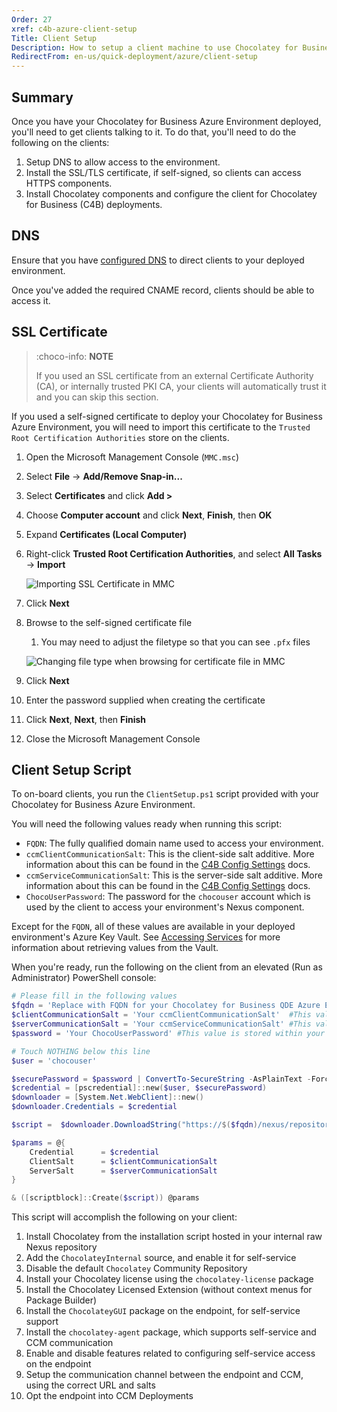 ```yaml
---
Order: 27
xref: c4b-azure-client-setup
Title: Client Setup
Description: How to setup a client machine to use Chocolatey for Business Azure Environment
RedirectFrom: en-us/quick-deployment/azure/client-setup
---
```


## Summary

Once you have your Chocolatey for Business Azure Environment deployed, you'll need to get clients talking to it.
To do that, you'll need to do the following on the clients:

1. Setup DNS to allow access to the environment.
1. Install the SSL/TLS certificate, if self-signed, so clients can access HTTPS components.
1. Install Chocolatey components and configure the client for Chocolatey for Business (C4B) deployments.

## DNS

Ensure that you have [configured DNS](xref:c4b-azure#dns-configuration) to direct clients to your deployed environment.

Once you've added the required CNAME record, clients should be able to access it.

## SSL Certificate

> :choco-info: **NOTE**
>
> If you used an SSL certificate from an external Certificate Authority (CA), or internally trusted PKI CA, your clients will automatically trust it and you can skip this section.

If you used a self-signed certificate to deploy your Chocolatey for Business Azure Environment, you will need to import this certificate to the `Trusted Root Certification Authorities` store on the clients.

1. Open the Microsoft Management Console (`MMC.msc`)
1. Select **File** -> **Add/Remove Snap-in...**
1. Select **Certificates** and click **Add >**
1. Choose **Computer account** and click **Next**, **Finish**, then **OK**
1. Expand **Certificates (Local Computer)**
1. Right-click **Trusted Root Certification Authorities**, and select **All Tasks** -> **Import**

    ![Importing SSL Certificate in MMC](/assets/images/c4b-azure/MMC-Import-Certificate.png)

1. Click **Next**
1. Browse to the self-signed certificate file
    1. You may need to adjust the filetype so that you can see `.pfx` files

    ![Changing file type when browsing for certificate file in MMC](/assets/images/c4b-azure/MMC-Browse-FileType.png)

1. Click **Next**
1. Enter the password supplied when creating the certificate
1. Click **Next**, **Next**, then **Finish**
1. Close the Microsoft Management Console

## Client Setup Script

To on-board clients, you run the `ClientSetup.ps1` script provided with your Chocolatey for Business Azure Environment.

You will need the following values ready when running this script:

* `FQDN`: The fully qualified domain name used to access your environment.
* `ccmClientCommunicationSalt`: This is the client-side salt additive. More information about this can be found in the [C4B Config Settings](xref:ccm-client#config-settings) docs.
* `ccmServiceCommunicationSalt`: This is the server-side salt additive. More information about this can be found in the [C4B Config Settings](xref:ccm-client#config-settings) docs.
* `ChocoUserPassword`: The password for the `chocouser` account which is used by the client to access your environment's Nexus component.

Except for the `FQDN`, all of these values are available in your deployed environment's Azure Key Vault.
See [Accessing Services](xref:c4b-azure#accessing-services) for more information about retrieving values from the Vault.

When you're ready, run the following on the client from an elevated (Run as Administrator) PowerShell console:

```powershell
# Please fill in the following values
$fqdn = 'Replace with FQDN for your Chocolatey for Business QDE Azure Environment' 
$clientCommunicationSalt = 'Your ccmClientCommunicationSalt'  #This value is stored within your Azure Key Vault
$serverCommunicationSalt = 'Your ccmServiceCommunicationSalt' #This value is stored within your Azure Key Vault
$password = 'Your ChocoUserPassword' #This value is stored within your Azure Key Vault

# Touch NOTHING below this line
$user = 'chocouser'

$securePassword = $password | ConvertTo-SecureString -AsPlainText -Force
$credential = [pscredential]::new($user, $securePassword)
$downloader = [System.Net.WebClient]::new()
$downloader.Credentials = $credential

$script =  $downloader.DownloadString("https://$($fqdn)/nexus/repository/choco-install/ClientSetup.ps1")

$params = @{
    Credential      = $credential
    ClientSalt      = $clientCommunicationSalt
    ServerSalt      = $serverCommunicationSalt
}

& ([scriptblock]::Create($script)) @params
```

This script will accomplish the following on your client:

1. Install Chocolatey from the installation script hosted in your internal raw Nexus repository
1. Add the `ChocolateyInternal` source, and enable it for self-service
1. Disable the default `Chocolatey` Community Repository
1. Install your Chocolatey license using the `chocolatey-license` package
1. Install the Chocolatey Licensed Extension (without context menus for Package Builder)
1. Install the `ChocolateyGUI` package on the endpoint, for self-service support
1. Install the `chocolatey-agent` package, which supports self-service and CCM communication
1. Enable and disable features related to configuring self-service access on the endpoint
1. Setup the communication channel between the endpoint and CCM, using the correct URL and salts
1. Opt the endpoint into CCM Deployments
